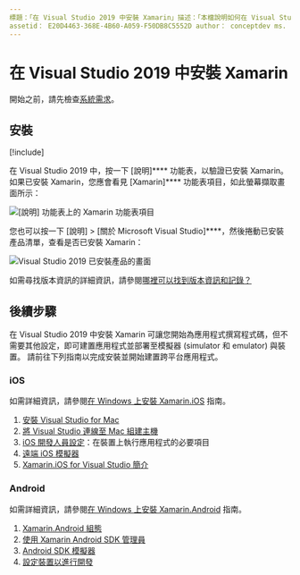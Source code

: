 ```yaml
---
標題：「在 Visual Studio 2019 中安裝 Xamarin」描述：「本檔說明如何在 Visual Studio 2019 中安裝 Xamarin。 其中討論需求、安裝程式，以及驗證安裝。」
assetid： E20D4463-368E-4B60-A059-F50DB8C5552D author： conceptdev ms. author： crdun ms. date： 08/28/2018 no-loc： [ Xamarin.Forms ， Xamarin.Essentials ]
---
```

# <a name="installing-xamarin-in-visual-studio-2019"></a>在 Visual Studio 2019 中安裝 Xamarin

<a name="requirements"></a>

開始之前，請先檢查[系統需求](~/cross-platform/get-started/requirements.md)。

## <a name="installation"></a>安裝

[!include[](~/cross-platform/includes/install-xamarin-windows-2019.md)]

在 Visual Studio 2019 中，按一下 [說明]**** 功能表，以驗證已安裝 Xamarin。 如果已安裝 Xamarin，您應會看見 [Xamarin]**** 功能表項目，如此螢幕擷取畫面所示：

![[說明] 功能表上的 Xamarin 功能表項目](windows-images/12-xamarin-menu-item.png "[說明] 功能表上的 Xamarin 功能表項目")

您也可以按一下 [說明] > [關於 Microsoft Visual Studio]****，然後捲動已安裝產品清單，查看是否已安裝 Xamarin：

![Visual Studio 2019 已安裝產品的畫面](windows-images/13-xamarin-is-installed.png "Visual Studio 2019 已安裝產品的畫面")

如需尋找版本資訊的詳細資訊，請參閱[哪裡可以找到版本資訊和記錄？](~/cross-platform/troubleshooting/questions/version-logs.md)

## <a name="next-steps"></a>後續步驟

在 Visual Studio 2019 中安裝 Xamarin 可讓您開始為應用程式撰寫程式碼，但不需要其他設定，即可建置應用程式並部署至模擬器 (simulator 和 emulator) 與裝置。 請前往下列指南以完成安裝並開始建置跨平台應用程式。

### <a name="ios"></a>iOS

如需詳細資訊，請參閱[在 Windows 上安裝 Xamarin.iOS](~/ios/get-started/installation/windows/index.md) 指南。

1. [安裝 Visual Studio for Mac](https://docs.microsoft.com/visualstudio/mac/installation)
2. [將 Visual Studio 連線至 Mac 組建主機](~/ios/get-started/installation/windows/connecting-to-mac/index.md)
3. [iOS 開發人員設定](~/ios/get-started/installation/device-provisioning/index.md)：在裝置上執行應用程式的必要項目
4. [遠端 iOS 模擬器](~/tools/ios-simulator/index.md)
5. [Xamarin.iOS for Visual Studio 簡介](~/ios/get-started/installation/windows/introduction-to-xamarin-ios-for-visual-studio.md)

### <a name="android"></a>Android

如需詳細資訊，請參閱[在 Windows 上安裝 Xamarin.Android](~/android/get-started/installation/windows.md) 指南。

1. [Xamarin.Android 組態](~/android/get-started/installation/windows.md#configuration)
2. [使用 Xamarin Android SDK 管理員](~/android/get-started/installation/android-sdk.md?ide=vs)
3. [Android SDK 模擬器](~/android/get-started/installation/android-emulator/index.md)
4. [設定裝置以進行開發](~/android/get-started/installation/set-up-device-for-development.md)
